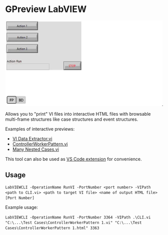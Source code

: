 # GPreview LabVIEW

![GPreview VS Code Demo](media/LVDemo.webp)

Allows you to "print" VI files into interactive HTML files with browsable multi-frame structures like case structures and event structures.

Examples of interactive previews:
- [VI Data Extractor.vi](https://htmlpreview.github.io/?https://github.com/fadilf/gpreview-labview/blob/main/Test%20Cases/VI%20Data%20Extractor.html)
- [ControllerWorkerPattern.vi](https://htmlpreview.github.io/?https://github.com/fadilf/gpreview-labview/blob/main/Test%20Cases/ControllerWorkerPattern.html)
- [Many Nested Cases.vi](https://htmlpreview.github.io/?https://github.com/fadilf/gpreview-labview/blob/main/Test%20Cases/Many%20Nested%20Cases.html)

This tool can also be used as [VS Code extension](https://marketplace.visualstudio.com/items?itemName=fadil.gpreview) for convenience.

## Usage
`LabVIEWCLI -OperationName RunVI -PortNumber <port number> -VIPath <path to CLI.vi> <path to target VI file> <name of output HTML file> [Port Number]`

Example usage:

`LabVIEWCLI -OperationName RunVI -PortNumber 3364 -VIPath .\CLI.vi "C:\...\Test Cases\ControllerWorkerPattern 1.vi" "C:\...\Test Cases\ControllerWorkerPattern 1.html" 3363`